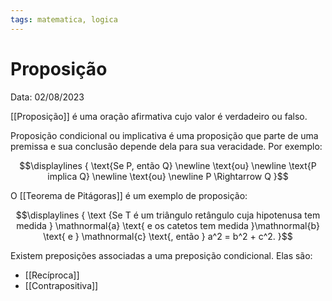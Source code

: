 ```yaml
---
tags: matematica, logica
---
```

# Proposição

Data: 02/08/2023

[[Proposição]] é uma oração afirmativa cujo valor é verdadeiro ou falso.

Proposição condicional ou implicativa é uma proposição que parte de uma premissa e sua conclusão depende dela para sua veracidade. Por exemplo:

$$\displaylines {
	\text{Se P, então Q}
	\newline \text{ou}
	\newline \text{P implica Q}
	\newline \text{ou}
	\newline P \Rightarrow Q
}$$

O [[Teorema de Pitágoras]] é um exemplo de proposição:

$$\displaylines {
	\text {Se T é um triângulo retângulo cuja hipotenusa tem medida } \mathnormal{a} \text{ e os catetos tem medida }\mathnormal{b} \text{ e } \mathnormal{c} \text{, então } a^2 = b^2 + c^2.
}$$

Existem preposições associadas a uma preposição condicional. Elas são:

- [[Recíproca]]
- [[Contrapositiva]]